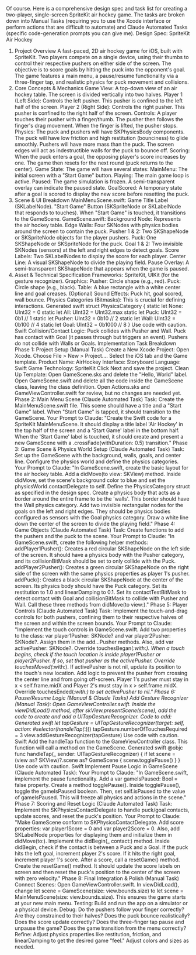 Of course. Here is a comprehensive design spec and task list for creating a two-player, single-screen SpriteKit air hockey game. The tasks are broken down into Manual Tasks (requiring you to use the Xcode interface or perform actions that are difficult to automate) and Claude Automated Tasks (specific code-generation prompts you can give me).
Design Spec: SpriteKit Air Hockey
1. Project Overview
A fast-paced, 2D air hockey game for iOS, built with SpriteKit. Two players compete on a single device, using their thumbs to control their respective pushers on either side of the screen. The objective is to score goals by hitting the puck into the opponent's goal. The game features a main menu, a pause/resume functionality via a three-finger tap, and realistic physics for puck movement and collisions.
2. Core Concepts & Mechanics
Game View: A top-down view of an air hockey table. The screen is divided vertically into two halves.
Player 1 (Left Side): Controls the left pusher. This pusher is confined to the left half of the screen.
Player 2 (Right Side): Controls the right pusher. This pusher is confined to the right half of the screen.
Controls: A player touches their pusher with a finger/thumb. The pusher then follows the finger's drag movement. When the finger is lifted, the pusher stops.
Physics:
The puck and pushers will have SKPhysicsBody components.
The puck will have low friction and high restitution (bounciness) to glide smoothly.
Pushers will have more mass than the puck.
The screen edges will act as indestructible walls for the puck to bounce off.
Scoring: When the puck enters a goal, the opposing player's score increases by one. The game then resets for the next round (puck returns to the center).
Game State: The game will have several states:
MainMenu: The initial screen with a "Start Game" button.
Playing: The main game loop is active.
Paused: The game simulation is frozen. A semi-transparent overlay can indicate the paused state.
GoalScored: A temporary state after a goal is scored to display the new score before resetting the puck.
3. Scene & UI Breakdown
MainMenuScene.swift:
Game Title Label (SKLabelNode).
"Start Game" Button (SKSpriteNode or SKLabelNode that responds to touches).
When "Start Game" is touched, it transitions to the GameScene.
GameScene.swift:
Background Node: Represents the air hockey table.
Edge Walls: Four SKNodes with physics bodies around the screen to contain the puck.
Pusher 1 & 2: Two SKShapeNode or SKSpriteNode objects for the player pushers.
Puck: One SKShapeNode or SKSpriteNode for the puck.
Goal 1 & 2: Two invisible SKNodes (sensors) at the left and right edges to detect goals.
Score Labels: Two SKLabelNodes to display the score for each player.
Center Line: A visual SKShapeNode to divide the playing field.
Pause Overlay: A semi-transparent SKShapeNode that appears when the game is paused.
4. Asset & Technical Specification
Frameworks: SpriteKit, UIKit (for the gesture recognizer).
Graphics:
Pusher: Circle shape (e.g., red).
Puck: Circle shape (e.g., black).
Table: A blue rectangle with a white center line and goal creases.
(Optional) Sound Effects: Puck hit, goal scored, wall bounce.
Physics Categories (Bitmasks): This is crucial for defining interactions.
Generated swift
struct PhysicsCategory {
    static let None:        UInt32 = 0
    static let All:         UInt32 = UInt32.max
    static let Puck:        UInt32 = 0b1      // 1
    static let Pusher:      UInt32 = 0b10     // 2
    static let Wall:        UInt32 = 0b100    // 4
    static let Goal:        UInt32 = 0b1000   // 8
}
Use code with caution.
Swift
Collision/Contact Logic:
Puck collides with Pusher and Wall.
Puck has contact with Goal (it passes through but triggers an event).
Pushers do not collide with Walls or Goals.
Implementation Task Breakdown
Phase 1: Project Setup (Manual Task)
Create a New Xcode Project:
Open Xcode.
Choose File > New > Project....
Select the iOS tab and the Game template.
Product Name: AirHockey
Interface: Storyboard
Language: Swift
Game Technology: SpriteKit
Click Next and save the project.
Clean Up Template:
Open GameScene.sks and delete the "Hello, World" label.
Open GameScene.swift and delete all the code inside the GameScene class, leaving the class definition.
Open Actions.sks and GameViewController.swift for review, but no changes are needed yet.
Phase 2: Main Menu Scene (Claude Automated Task)
Task: Create the MainMenuScene.swift file. This scene should have a title and a "Start Game" label. When "Start Game" is tapped, it should transition to the GameScene.
Your Prompt to Claude:
"Create the Swift code for a SpriteKit MainMenuScene. It should display a title label 'Air Hockey' in the top half of the screen and a 'Start Game' label in the bottom half. When the 'Start Game' label is touched, it should create and present a new GameScene with a .crossFade(withDuration: 0.5) transition."
Phase 3: Game Scene & Physics World Setup (Claude Automated Task)
Task: Set up the GameScene with the background, walls, goals, and center line. Configure the physics world and define the physics categories.
Your Prompt to Claude:
"In GameScene.swift, create the basic layout for the air hockey table.
Add a didMove(to view: SKView) method.
Inside didMove, set the scene's background color to blue and set the physicsWorld.contactDelegate to self.
Define the PhysicsCategory struct as specified in the design spec.
Create a physics body that acts as a border around the entire frame to be the 'walls'. This border should have the Wall physics category.
Add two invisible rectangular nodes for the goals on the left and right edges. They should be physics bodies configured as sensors with the Goal physics category.
Draw a white line down the center of the screen to divide the playing field."
Phase 4: Game Objects (Claude Automated Task)
Task: Create functions to add the pushers and the puck to the scene.
Your Prompt to Claude:
"In GameScene.swift, create the following helper methods:
addPlayer1Pusher(): Creates a red circular SKShapeNode on the left side of the screen. It should have a physics body with the Pusher category, and its collisionBitMask should be set to only collide with the Puck.
addPlayer2Pusher(): Creates a green circular SKShapeNode on the right side of the screen with the same physics properties as player 1's pusher.
addPuck(): Creates a black circular SKShapeNode at the center of the screen. Its physics body should have the Puck category. Set its restitution to 1.0 and linearDamping to 0.1. Set its contactTestBitMask to detect contact with Goal and collisionBitMask to collide with Pusher and Wall.
Call these three methods from didMove(to view:)."
Phase 5: Player Controls (Claude Automated Task)
Task: Implement the touch-and-drag controls for both pushers, confining them to their respective halves of the screen and within the screen bounds.
Your Prompt to Claude:
"Implement the touch controls in GameScene.swift.
Add two properties to the class: var player1Pusher: SKNode? and var player2Pusher: SKNode?. Assign them in the add...Pusher methods. Also, add var activePusher: SKNode?.
Override touchesBegan(_:with:). When a touch begins, check if the touch location is inside player1Pusher or player2Pusher. If so, set that pusher as the activePusher.
Override touchesMoved(_:with:). If activePusher is not nil, update its position to the touch's new location. Add logic to prevent the pusher from crossing the center line and from going off-screen. Player 1's pusher must stay in x < self.frame.midX and Player 2's must stay in x > self.frame.midX.
Override touchesEnded(_:with:) to set activePusher to nil."
Phase 6: Pause/Resume Logic (Manual & Claude Tasks)
Add Gesture Recognizer (Manual Task):
Open GameViewController.swift.
Inside the viewDidLoad() method, after skView.presentScene(scene), add the code to create and add a UITapGestureRecognizer.
Code to add:
Generated swift
let tapGesture = UITapGestureRecognizer(target: self, action: #selector(handleTap(_:)))
tapGesture.numberOfTouchesRequired = 3
view.addGestureRecognizer(tapGesture)
Use code with caution.
Swift
Add the handleTap function to the GameViewController class. This function will call a method on the GameScene.
Generated swift
@objc func handleTap(_ sender: UITapGestureRecognizer) {
    if let scene = (view as? SKView)?.scene as? GameScene {
        scene.togglePause()
    }
}
Use code with caution.
Swift
Implement Pause Logic in GameScene (Claude Automated Task):
Your Prompt to Claude:
"In GameScene.swift, implement the pause functionality.
Add a var gameIsPaused: Bool = false property.
Create a method togglePause().
Inside togglePause(), toggle the gameIsPaused boolean. Then, set self.isPaused to the value of gameIsPaused. This will freeze all physics and actions in the scene."
Phase 7: Scoring and Reset Logic (Claude Automated Task)
Task: Implement the SKPhysicsContactDelegate to handle puck/goal contacts, update scores, and reset the puck's position.
Your Prompt to Claude:
"Make GameScene conform to SKPhysicsContactDelegate.
Add score properties: var player1Score = 0 and var player2Score = 0. Also, add SKLabelNode properties for displaying them and initialize them in didMove(to:).
Implement the didBegin(_ contact:) method.
Inside didBegin, check if the contact is between a Puck and a Goal.
If the puck hits the left goal, increment player 2's score. If it hits the right goal, increment player 1's score.
After a score, call a resetGame() method.
Create the resetGame() method. It should update the score labels on screen and then reset the puck's position to the center of the screen with zero velocity."
Phase 8: Final Integration & Polish (Manual Task)
Connect Scenes: Open GameViewController.swift. In viewDidLoad(), change let scene = GameScene(size: view.bounds.size) to let scene = MainMenuScene(size: view.bounds.size). This ensures the game starts at your new main menu.
Testing: Build and run the app on a simulator or a physical device.
Debug:
Do the pushers follow your finger correctly?
Are they constrained to their halves?
Does the puck bounce realistically?
Does the score update correctly?
Does the three-finger tap pause and unpause the game?
Does the game transition from the menu correctly?
Refine: Adjust physics properties like restitution, friction, and linearDamping to get the desired game "feel." Adjust colors and sizes as needed.


